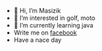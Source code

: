 - 👋 Hi, I’m Masizik
- 👀 I’m interested in golf, moto
- 🌱 I’m currently learning java
- Write me on [facebook](https://www.facebook.com/profile.php?id=100094449914746)
- Have a nace day

<!---
Masizik/Masizik is a ✨ special ✨ repository because its `README.md` (this file) appears on your GitHub profile.
You can click the Preview link to take a look at your changes.
--->
